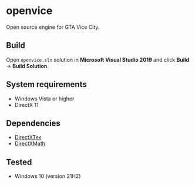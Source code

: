# openvice
Open source engine for GTA Vice City.

## Build 
Open `openvice.sln` solution in **Microsoft Visual Studio 2019** and click **Build** -> **Build Solution**.

## System requirements
* Windows Vista or higher
* DirectX 11

## Dependencies
* [DirectXTex](https://github.com/microsoft/DirectXTex)
* [DirectXMath](https://github.com/microsoft/DirectXMath)

## Tested
* Windows 10 (version 21H2)